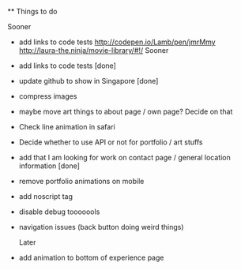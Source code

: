 \*\* Things to do

Sooner

- add links to code tests http://codepen.io/Lamb/pen/jmrMmy http://laura-the.ninja/movie-library/#!/
  Sooner
- add links to code tests [done]
- update github to show in Singapore [done]
- compress images
- maybe move art things to about page / own page? Decide on that
- Check line animation in safari
- Decide whether to use API or not for portfolio / art stuffs
- add that I am looking for work on contact page / general location information [done]
- remove portfolio animations on mobile
- add noscript tag
- disable debug tooooools
- navigation issues (back button doing weird things)

  Later

- add animation to bottom of experience page
